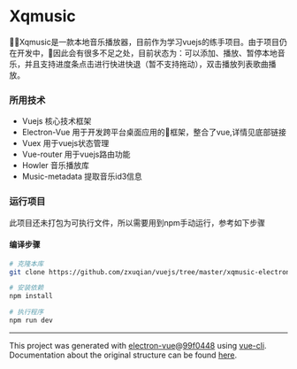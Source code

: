 # Xqmusic
Xqmusic是一款本地音乐播放器，目前作为学习vuejs的练手项目。由于项目仍在开发中，因此会有很多不足之处，目前状态为：可以添加、播放、暂停本地音乐，并且支持进度条点击进行快进快退（暂不支持拖动），双击播放列表歌曲播放。

### 所用技术
- Vuejs 核心技术框架
- Electron-Vue 用于开发跨平台桌面应用的框架，整合了vue,详情见底部链接
- Vuex 用于vuejs状态管理
- Vue-router 用于vuejs路由功能
- Howler 音乐播放库
- Music-metadata 提取音乐id3信息

### 运行项目
此项目还未打包为可执行文件，所以需要用到npm手动运行，参考如下步骤

#### 编译步骤
``` bash
# 克隆本库
git clone https://github.com/zxuqian/vuejs/tree/master/xqmusic-electron

# 安装依赖
npm install

# 执行程序
npm run dev

```

---

This project was generated with [electron-vue](https://github.com/SimulatedGREG/electron-vue)@[99f0448](https://github.com/SimulatedGREG/electron-vue/tree/99f044896bf3add09d072e9f278ef9d8380337f4) using [vue-cli](https://github.com/vuejs/vue-cli). Documentation about the original structure can be found [here](https://simulatedgreg.gitbooks.io/electron-vue/content/index.html).

